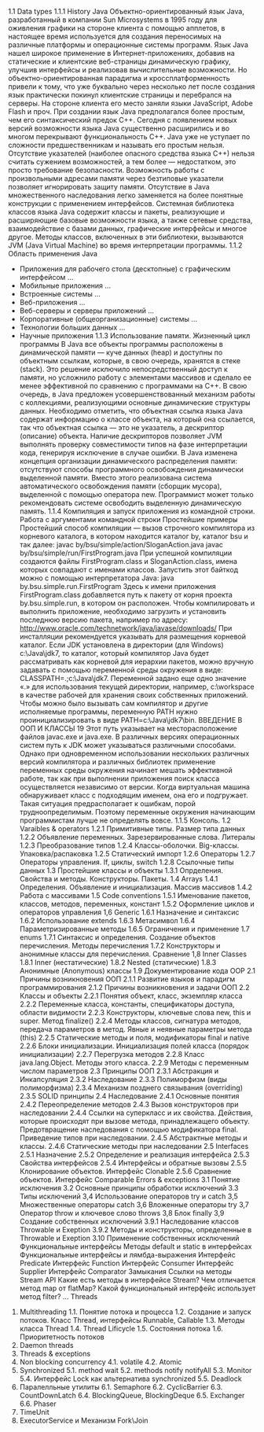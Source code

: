 1.1
Data types
1.1.1
History Java
Объектно-ориентированный язык Java, разработанный в компании Sun Microsystems в 1995 году для оживления графики на стороне клиента с помощью апплетов, в настоящее время используется для создания переносимых на различные платформы и операционные системы программ. Язык Java нашел широкое применение в Интернет-приложениях, добавив на статические и клиентские веб-страницы динамическую графику, улучшив интерфейсы и реализовав вычислительные возможности. Но объектно-ориентированная парадигма и кроссплатформенность привели к тому, что уже буквально через несколько лет после создания язык практически покинул клиентские страницы и перебрался на серверы. На стороне клиента его место заняли языки JavaScript, Adobe Flash и проч. При создании язык Java предполагался более простым, чем его синтаксический предок С++. Сегодня с появлением новых версий возможности языка Java существенно расширились и во многом перекрывают функциональность С++. Java уже не уступает по сложности предшественникам и называть его простым нельзя. Отсутствие указателей (наиболее опасного средства языка С++) нельзя считать сужением возможностей, а тем более — недостатком, это просто требование безопасности. Возможность работы с произвольными адресами памяти через безтиповые указатели позволяет игнорировать защиту памяти. Отсутствие в Java множественного наследования легко заменяется на более понятные конструкции с применением интерфейсов. Системная библиотека классов языка Java содержит классы и пакеты, реализующие и расширяющие базовые возможности языка, а также сетевые средства, взаимодействие с базами данных, графические интерфейсы и многое другое. Методы классов, включенных в эти библиотеки, вызываются JVM (Java Virtual Machine) во время интерпретации программы.
1.1.2
Область применения Java
-   Приложения для рабочего стола (десктопные) с графическим интерфейсом ...
-   Мобильные приложения ...
-   Встроенные системы ...
-   Веб-приложения ...
-   Веб-серверы и серверы приложений ...
-   Корпоративные (общеорганизационные) системы ...
-   Технологии больших данных ...
-   Научные приложения
1.1.3
Использование памяти. Жизненный цикл программы
В Java все объекты программы расположены в динамической памяти — куче данных (heap) и доступны по объектным ссылкам, которые, в свою очередь, хранятся в стеке (stack). Это решение исключило непосредственный доступ к памяти, но усложнило работу с элементами массивов и сделало ее менее эффективной по сравнению с программами на C++. В свою очередь, в Java предложен усовершенствованный механизм работы с коллекциями, реализующими основные динамические структуры данных. Необходимо отметить, что объектная ссылка языка Java содержат информацию о классе объекта, на который она ссылается, так что объектная ссылка — это не указатель, а дескриптор (описание) объекта. Наличие дескрипторов позволяет JVM выполнять проверку совместимости типов на фазе интерпретации кода, генерируя исключение в случае ошибки. В Java изменена концепция организации динамического распределения памяти: отсутствуют способы программного освобождения динамически выделенной памяти. Вместо этого реализована система автоматического освобождения памяти (сборщик мусора), выделенной с помощью оператора new. Программист может только рекомендовать системе освободить выделенную динамическую память.
1.1.4
Компиляция и запуск приложения из командной строки. Работа с аргументами командной строки
 Простейшие примеры
Простейший способ компиляции — вызов строчного компилятора из корневого каталога, в котором находится каталог by, каталог bsu и так далее: javac by/bsu/simple/action/SloganAction.java javac by/bsu/simple/run/FirstProgram.java При успешной компиляции создаются файлы FirstProgram.class и SloganAction.class, имена которых совпадают с именами классов. Запустить этот байткод можно с помощью интерпретатора Java: java by.bsu.simple.run.FirstProgram Здесь к имени приложения FirstProgram.class добавляется путь к пакету от корня проекта by.bsu.simple.run, в котором он расположен. Чтобы компилировать и выполнить приложение, необходимо загрузить и установить последнюю версию пакета, например по адресу: http://www.oracle.com/technetwork/java/javase/downloads/ При инсталляции рекомендуется указывать для размещения корневой каталог. Если JDK установлена в директории (для Windows) c:\Java\jdk7, то каталог, который компилятор Java будет рассматривать как корневой для иерархии пакетов, можно вручную задавать с помощью переменной среды окружения в виде: СLASSPATH=.;c:\Java\jdk7\. Переменной задано еще одно значение «.» для использования текущей директории, например, с:\workspace в качестве рабочей для хранения своих собственных приложений. Чтобы можно было вызывать сам компилятор и другие исполняемые программы, переменную PATH нужно проинициализировать в виде PATH=c:\Java\jdk7\bin. ВВЕДЕНИЕ В ООП И КЛАССЫ 19 Этот путь указывает на месторасположение файлов javac.exe и java.exe. В различных версиях операционных систем путь к JDK может указываться различными способами. Однако при одновременном использовании нескольких различных версий компилятора и различных библиотек применение переменных среды окружения начинает мешать эффективной работе, так как при выполнении приложения поиск класса осуществляется независимо от версии. Когда виртуальная машина обнаруживает класс с подходящим именем, она его и подгружает. Такая ситуация предрасполагает к ошибкам, порой трудноопределимым. Поэтому переменные окружения начинающим программистам лучше не определять вовсе.
1.1.5
Консоль.
1.2
Varaibles & operators
1.2.1
Примитивные типы. Размер типа данных
1.2.2
Объявление переменных. Зарезервированные слова. Литералы
1.2.3
Преобразование типов
1.2.4
Классы-оболочки. Big-классы. Упаковка/распаковка
1.2.5
Статический импорт
1.2.6
Операторы
1.2.7
Операторы управления. If, циклы, switch
1.2.8
Ссылочные типы данных
1.3
Простейшие классы и объекты
1.3.1
Опрделения. Свойства и методы. Конструкторы. Пакеты.
1.4
Arrays
1.4.1
Определения. Объявление и инициализация. Массив массивов
1.4.2
Работа с массивами
1.5
Code conventions
1.5.1
Именование пакетов, классов, методов, переменных, констант
1.5.2
Оформление циклов и операторов управления
1,6
Generic
1.6.1
Назначение и синтаксис
1.6.2
Использование extends
1.6.3
Метасимвол
1.6.4
Параметризированные методы
1.6.5
Ограничения и применение
1.7
enums
1.7.1
Синтаксис и определения. Создание объектов перечисления. Методы перечисления
1.7.2
Конструкторы и анонимные классы для перечисления. Сравнение
1,8
Inner Classes
1.8.1
Inner (нестатические)
1.8.2
Nested (статические)
1.8.3
Анонимные (Anonymous) классы
1.9
Документирование кода
OOP
2.1
Причины возникновения ООП
2.1.1
Развитие языков и парадигм программирования
2.1.2
Причины возникновения и задачи ООП
2.2
Классы и объекты
2.2.1
Понятия объект, класс, экземпляр класса
2.2.2
Переменные класса, константы, спецификаторы доступа, области видимости
2.2.3
Конструкторы, ключевые слова new, this и super. Метод finalize()
2.2.4
Методы классов, сигнатура методов, передача параметров в метод. Явные и неявные параметры метода (this)
2.2.5
Статические методы и поля, модификаторы final и native
2.2.6
Блоки инициализации. Инициализация полей класса (порядок инициализации)
2.2.7
Перегрузка методов
2.2.8
Класс java.lang.Object. Методы этого класса.
2.2.9
Методы с переменным числом параметров
2.3
Принципы ООП
2.3.1
Абстракция и Инкапсуляция
2.3.2
Наследование
2.3.3
Полиморфизм (виды полиморфизма)
2.3.4
Механизм позднего связывания (overriding)
2.3.5
SOLID принципы
2.4
Наследование
2.4.1
Основные понятия
2.4.2
Переопределение методов
2.4.3
Вызов конструкторов при наследовании
2.4.4
Ссылки на суперкласс и их свойства. Действия, которые происходят при вызове метода, принадлежащего объекту. Предотвращение наследования с помощью модификатора final. Приведение типов при наследовании.
2.4.5
Абстрактные методы и классы.
2.4.6
Статические методы при наследовании
2.5
Interfaces
2.5.1
Назначение
2.5.2
Определение и реализация интерфейса
2.5.3
Свойства интерфейсов
2.5.4
Интерфейсы и обратные вызовы
2.5.5
Клонирование объектов. Интерфейс Clonable
2.5.6
Сравнение объектов. Интерфейс Comparable
Errors & exceptions
3.1
Понятие исключения
3.2
Основные принципы обработки исключений
3.3
Типы исключений
3,4
Использование операторов try и catch
3,5
Множественные операторы catch
3,6
Вложенные операторы try
3,7
Оператор throw и ключевое слово throws
3,8
Блок finally
3,9
Создание собственных исключений
3.9.1
Наследование классов Throwable и Exeption
3.9.2
Методы и конструкторы, определенные в Throwable и Exeption
3.10
Применение собственных исключений
Функциональные интерфейсы
Методы default и static в интерфейсах
Функциональные интерфейсы и лямбда-выражения
Интерфейс Predicate
Интерфейс Function
Интерфейс Consumer
Интерфейс Supplier
Интерфейс Comparator
Замыкания
Ссылки на методы
Stream API
Какие есть методы в интерфейсе Stream?
Чем отличается метод map от flatMap?
Какой функциональный интерфейс использует метод filter?
…
Threads
1. Multithreading
1.1. Понятие потока и процесса
1.2. Создание и запуск потоков. Класс Thread, интерфейсы Runnable, Callable
1.3. Методы класса Thread
1.4. Thread Lificycle
1.5. Состояния потока
1.6. Приоритетность потоков
2. Daemon threads
3. Threads & exceptions
4. Non blocking concurrency
4.1. volatile
4.2. Atomic
5. Synchronized
5.1. method wait
5.2. methods notify notifyAll
5.3. Monitor
5.4. Интерфейс Lock как альтернатива synchronized
5.5. Deadlock
6. Паралелльные утилиты
6.1. Semaphore
6.2. CyclicBarrier
6.3. CountDownLatch
6.4. BlockingQueue, BlockingDeque
6.5. Exchanger
6.6. Phaser
7. TimeUnit
8. ExecutorService и Механизм Fork\Join